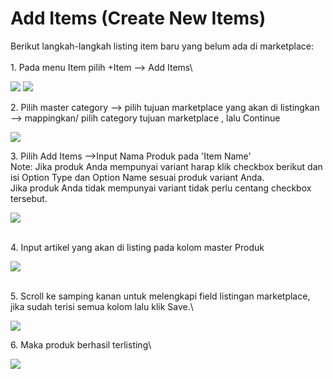 # Add Items (Create New Items)

Berikut langkah-langkah listing item baru yang belum ada di marketplace:\
\
1\. Pada menu Item pilih +Item --> Add Items\


![](https://lh5.googleusercontent.com/pfVKjFa0mkT4u6q0iIfFkHpmovuJDuaIXm7FfIQLAFe8xMAKVE9twbygm4zZPWN6rtAmifHLQu3iaxRZGmkcWh9Xohzr0ktTmCIW\_7EsALqUK-nQNg3M5H2RCv7bjtt8xggzidEr) ![](../../.gitbook/assets/ITEM.jpg)

2\. Pilih master category --> pilih tujuan marketplace yang akan di listingkan --> mappingkan/ pilih category tujuan marketplace , lalu Continue

![](https://s3.amazonaws.com/cdn.freshdesk.com/data/helpdesk/attachments/production/48083831682/original/60mzAybEIM-GFDKinTzFQrJ\_UiRmdWLcXA.png?1611804992)

3\. Pilih Add Items -->Input Nama Produk pada 'Item Name'\
Note: Jika produk Anda mempunyai variant harap klik checkbox berikut dan isi Option Type dan Option Name sesuai produk variant Anda.\
Jika produk Anda tidak mempunyai variant tidak perlu centang checkbox tersebut.

![](https://s3.amazonaws.com/cdn.freshdesk.com/data/helpdesk/attachments/production/48083831895/original/vQrpoG\_i98kRCI98U95Y--arcOmRHOed8g.png?1611805183)

\
4\. Input artikel yang akan di listing pada kolom master Produk

![](https://s3.amazonaws.com/cdn.freshdesk.com/data/helpdesk/attachments/production/48083832071/original/Vxp7ZGDE\_8WFdGwbN0MK2k4RHME0PGVT4A.png?1611805373)

\
5\. Scroll ke samping kanan untuk melengkapi field listingan marketplace, jika sudah terisi semua kolom lalu klik Save.\


![](https://s3.amazonaws.com/cdn.freshdesk.com/data/helpdesk/attachments/production/48083832242/original/OQZVsy3mO8VmvOk1TlzWVvaa0j9FcrCSFg.png?1611805574)

6\. Maka produk berhasil terlisting\


![](https://s3.amazonaws.com/cdn.freshdesk.com/data/helpdesk/attachments/production/48083832428/original/4TddQ4Zke34Dkhj\_JvuTSwEc2LSzKGfxHA.png?1611805793)
